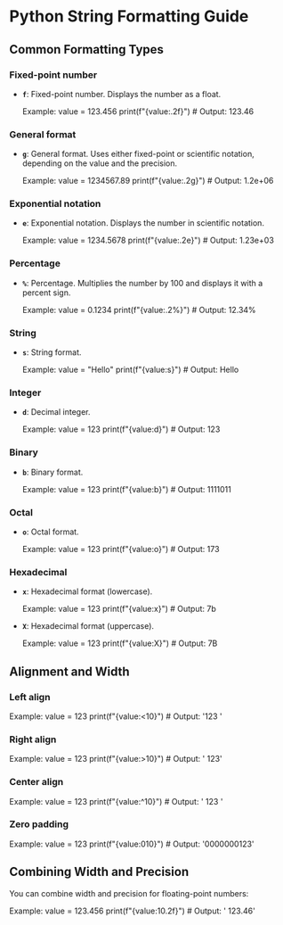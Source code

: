 # Python String Formatting Guide

## Common Formatting Types

### Fixed-point number
- **`f`**: Fixed-point number. Displays the number as a float.

  Example:
  value = 123.456
  print(f"{value:.2f}")  # Output: 123.46

### General format
- **`g`**: General format. Uses either fixed-point or scientific notation, depending on the value and the precision.

  Example:
  value = 1234567.89
  print(f"{value:.2g}")  # Output: 1.2e+06

### Exponential notation
- **`e`**: Exponential notation. Displays the number in scientific notation.

  Example:
  value = 1234.5678
  print(f"{value:.2e}")  # Output: 1.23e+03

### Percentage
- **`%`**: Percentage. Multiplies the number by 100 and displays it with a percent sign.

  Example:
  value = 0.1234
  print(f"{value:.2%}")  # Output: 12.34%

### String
- **`s`**: String format.

  Example:
  value = "Hello"
  print(f"{value:s}")  # Output: Hello

### Integer
- **`d`**: Decimal integer.

  Example:
  value = 123
  print(f"{value:d}")  # Output: 123

### Binary
- **`b`**: Binary format.

  Example:
  value = 123
  print(f"{value:b}")  # Output: 1111011

### Octal
- **`o`**: Octal format.

  Example:
  value = 123
  print(f"{value:o}")  # Output: 173

### Hexadecimal
- **`x`**: Hexadecimal format (lowercase).

  Example:
  value = 123
  print(f"{value:x}")  # Output: 7b

- **`X`**: Hexadecimal format (uppercase).

  Example:
  value = 123
  print(f"{value:X}")  # Output: 7B

## Alignment and Width

### Left align
  Example:
  value = 123
  print(f"{value:<10}")  # Output: '123       '

### Right align
  Example:
  value = 123
  print(f"{value:>10}")  # Output: '       123'

### Center align
  Example:
  value = 123
  print(f"{value:^10}")  # Output: '   123    '

### Zero padding
  Example:
  value = 123
  print(f"{value:010}")  # Output: '0000000123'

## Combining Width and Precision

You can combine width and precision for floating-point numbers:

  Example:
  value = 123.456
  print(f"{value:10.2f}")  # Output: '    123.46'
